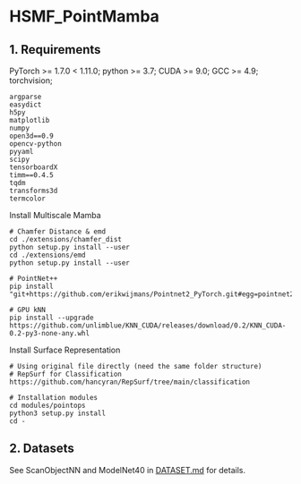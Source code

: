 # HSMF_PointMamba

## 1. Requirements
PyTorch >= 1.7.0 < 1.11.0;
python >= 3.7;
CUDA >= 9.0;
GCC >= 4.9;
torchvision;

```
argparse
easydict
h5py
matplotlib
numpy
open3d==0.9
opencv-python
pyyaml
scipy
tensorboardX
timm==0.4.5
tqdm
transforms3d
termcolor
```

Install Multiscale Mamba
```
# Chamfer Distance & emd
cd ./extensions/chamfer_dist
python setup.py install --user
cd ./extensions/emd
python setup.py install --user

# PointNet++
pip install "git+https://github.com/erikwijmans/Pointnet2_PyTorch.git#egg=pointnet2_ops&subdirectory=pointnet2_ops_lib"

# GPU kNN
pip install --upgrade https://github.com/unlimblue/KNN_CUDA/releases/download/0.2/KNN_CUDA-0.2-py3-none-any.whl
```

Install Surface Representation 

```
# Using original file directly (need the same folder structure)
# RepSurf for Classification
https://github.com/hancyran/RepSurf/tree/main/classification

# Installation modules
cd modules/pointops
python3 setup.py install
cd -
```

## 2. Datasets

See ScanObjectNN and ModelNet40 in [DATASET.md](./DATASET.md) for details.
